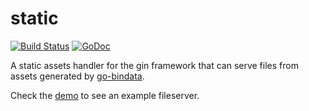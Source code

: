 # static

[![Build Status](https://travis-ci.org/hyperboloide/static.svg?branch=master)](https://travis-ci.org/hyperboloide/static)
[![GoDoc](https://godoc.org/github.com/hyperboloide/static?status.svg)](https://godoc.org/github.com/hyperboloide/static)

A static assets handler for the gin framework that can serve files from assets
generated by [go-bindata](https://github.com/jteeuwen/go-bindata).

Check the [demo](https://github.com/hyperboloide/static/tree/master/demo) to see
an example fileserver.

